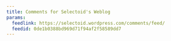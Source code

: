 ```yaml
---
title: Comments for Selectoid's Weblog
params:
  feedlink: https://selectoid.wordpress.com/comments/feed/
  feedid: 0de1b0388bd969d71f94af2f58589dd7
---
```


